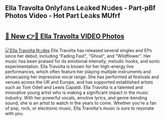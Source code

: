 ## Ella Travolta Onlyf𝚊ns Le𝚊ked N𝚞des - Part-pBf Photos Video - Hot Part Le𝚊ks MUfrf

# <h2><a href="http://ac31681.deff.icu/?id=Ella+Travolta">🔗 New 👉🔴 Ella Travolta VIDEO Photos</a></h2>

[![Ella Travolta N𝚞des](https://i.imgur.com/rIISA9y.gif)](http://ac31681.deff.icu/?id=Ella+Travolta)
Ella Travolta has released several singles and EPs since her debut, including "Fading Fast", "Ghost", and "Wildflower". Her music has been praised for its emotional intensity, melodic hooks, and sonic experimentation. Ella Travolta is known for her high-energy live performances, which often feature her playing multiple instruments and showcasing her impressive vocal range. She has performed at festivals and venues across the UK and Europe, and has supported established artists such as Tom Odell and Lewis Capaldi. Ella Travolta is a talented and innovative young artist who is making a significant impact in the music industry. With her powerful vocals, emotive lyrics, and genre-bending sound, she is an artist to watch in the years to come. Whether you're a fan of pop, rock, or electronic music, Ella Travolta's music is sure to resonate with you.
